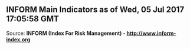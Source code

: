 ## INFORM Main Indicators as of Wed, 05 Jul 2017 17:05:58 GMT

Source: **INFORM (Index For Risk Management) - http://www.inform-index.org**